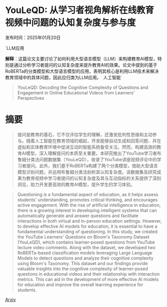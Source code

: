 # YouLeQD: 从学习者视角解析在线教育视频中问题的认知复杂度与参与度

发布时间：2025年01月20日

`LLM应用

**解释**：这篇论文主要讨论了如何利用大型语言模型（LLM）来构建教育AI模型，特别是通过分析学习者提问的认知复杂度来提升教育AI的效果。论文中提到的基于RoBERTa的分类模型和大型语言模型的应用，表明其核心是利用LLM技术来解决教育领域中的具体问题，因此应归类为LLM应用。` `人工智能`

> YouLeQD: Decoding the Cognitive Complexity of Questions and Engagement in Online Educational Videos from Learners' Perspectives

# 摘要

> 提问是教育的基石，它不仅评估学生的理解，还激发批判性思维和主动参与。随着人工智能在教育领域的崛起，开发能够自动生成和回答问题、并在虚拟和实体教育环境中促进互动的智能系统备受关注。然而，构建高效的教育AI模型，深入理解提问的本质至关重要。本研究推出了YouTube学习者布鲁姆分类法问题数据集（YouLeQD），收录了YouTube讲座视频评论中的学习者提问。此外，我们基于RoBERTa构建了两个分类模型，借助大型语言模型识别问题，并运用布鲁姆分类法剖析其认知复杂度。该数据集及研究成果为教育视频中学习者提问的认知复杂度及其与互动指标的关系提供了深刻洞见，助力开发更高效的教育AI模型，提升学生的学习体验。

> Questioning is a fundamental aspect of education, as it helps assess students' understanding, promotes critical thinking, and encourages active engagement. With the rise of artificial intelligence in education, there is a growing interest in developing intelligent systems that can automatically generate and answer questions and facilitate interactions in both virtual and in-person education settings. However, to develop effective AI models for education, it is essential to have a fundamental understanding of questioning. In this study, we created the YouTube Learners' Questions on Bloom's Taxonomy Dataset (YouLeQD), which contains learner-posed questions from YouTube lecture video comments. Along with the dataset, we developed two RoBERTa-based classification models leveraging Large Language Models to detect questions and analyze their cognitive complexity using Bloom's Taxonomy. This dataset and our findings provide valuable insights into the cognitive complexity of learner-posed questions in educational videos and their relationship with interaction metrics. This can aid in the development of more effective AI models for education and improve the overall learning experience for students.

[Arxiv](https://arxiv.org/abs/2501.11712)